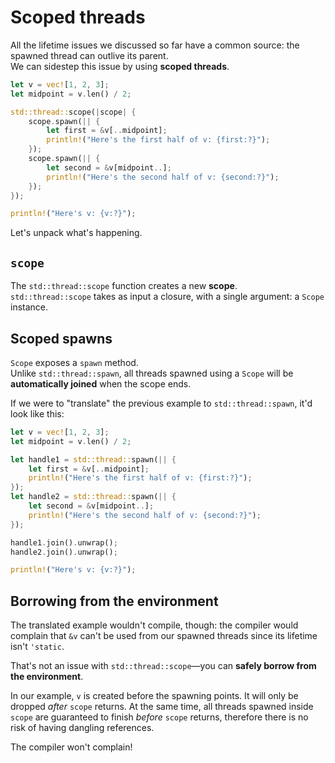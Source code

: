 # Scoped threads

All the lifetime issues we discussed so far have a common source:
the spawned thread can outlive its parent.\
We can sidestep this issue by using **scoped threads**.

```rust
let v = vec![1, 2, 3];
let midpoint = v.len() / 2;

std::thread::scope(|scope| {
    scope.spawn(|| {
        let first = &v[..midpoint];
        println!("Here's the first half of v: {first:?}");
    });
    scope.spawn(|| {
        let second = &v[midpoint..];
        println!("Here's the second half of v: {second:?}");
    });
});

println!("Here's v: {v:?}");
```

Let's unpack what's happening.

## `scope`

The `std::thread::scope` function creates a new **scope**.\
`std::thread::scope` takes as input a closure, with a single argument: a `Scope` instance.

## Scoped spawns

`Scope` exposes a `spawn` method.\
Unlike `std::thread::spawn`, all threads spawned using a `Scope` will be
**automatically joined** when the scope ends.

If we were to "translate" the previous example to `std::thread::spawn`,
it'd look like this:

```rust
let v = vec![1, 2, 3];
let midpoint = v.len() / 2;

let handle1 = std::thread::spawn(|| {
    let first = &v[..midpoint];
    println!("Here's the first half of v: {first:?}");
});
let handle2 = std::thread::spawn(|| {
    let second = &v[midpoint..];
    println!("Here's the second half of v: {second:?}");
});

handle1.join().unwrap();
handle2.join().unwrap();

println!("Here's v: {v:?}");
```

## Borrowing from the environment

The translated example wouldn't compile, though: the compiler would complain
that `&v` can't be used from our spawned threads since its lifetime isn't
`'static`.

That's not an issue with `std::thread::scope`—you can **safely borrow from the environment**.

In our example, `v` is created before the spawning points.
It will only be dropped _after_ `scope` returns. At the same time,
all threads spawned inside `scope` are guaranteed to finish _before_ `scope` returns,
therefore there is no risk of having dangling references.

The compiler won't complain!

